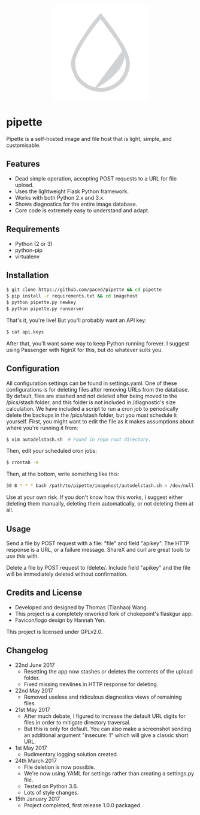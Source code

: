 <p align="center">
<img src=imagehost/static/images/pipette.png alt="Pipette!" />
</p>

pipette
=======

Pipette is a self-hosted image and file host that is light, simple, and customisable.

Features
--------

-	Dead simple operation, accepting POST requests to a URL for file upload.
-	Uses the lightweight Flask Python framework.
-	Works with both Python 2.x and 3.x.
-	Shows diagnostics for the entire image database.
-	Core code is extremely easy to understand and adapt.

Requirements
------------

-	Python (2 or 3)
-	python-pip
-	virtualenv

Installation
------------

```sh
$ git clone https://github.com/paced/pipette && cd pipette
$ pip install -r requirements.txt && cd imagehost
$ python pipette.py newkey
$ python pipette.py runserver
```

That's it, you're live! But you'll probably want an API key:

```sh
$ cat api.keys
```

After that, you'll want some way to keep Python running forever. I suggest using Passenger with NginX for this, but do whatever suits you.

Configuration
-------------

All configuration settings can be found in settings.yaml. One of these configurations is for deleting files after removing URLs from the database. By default, files are stashed and not deleted after being moved to the /pics/stash folder, and this folder is not included in /diagnostic's size calculation. We have included a script to run a cron job to periodically delete the backups in the /pics/stash folder, but you must schedule it yourself. First, you might want to edit the file as it makes assumptions about where you're running it from:

```sh
$ vim autodelstash.sh  # Found in repo root directory.
```

Then, edit your scheduled cron jobs:

```sh
$ crontab -e
```

Then, at the bottom, write something like this:

```sh
30 8 * * * bash /path/to/pipette/imagehost/autodelstash.sh > /dev/null 2>&1
```

Use at your own risk. If you don't know how this works, I suggest either deleting them manually, deleting them automatically, or not deleting them at all.

Usage
-----

Send a file by POST request with a file: "file" and field "apikey". The HTTP response is a URL, or a failure message. ShareX and curl are great tools to use this with.

Delete a file by POST request to /delete/<file>. Include field "apikey" and the file will be immediately deleted without confirmation.

Credits and License
-------------------

-	Developed and designed by Thomas (Tianhao) Wang.
-	This project is a completely reworked fork of chokepoint's flaskgur app.
-	Favicon/logo design by Hannah Yen.

This project is licensed under GPLv2.0.

Changelog
---------

-	22nd June 2017
	-	Resetting the app now stashes or deletes the contents of the upload folder.
	-	Fixed missing newlines in HTTP response for deleting.
-	22nd May 2017
	-	Removed useless and ridiculous diagnostics views of remaining files.
-	21st May 2017
	-	After much debate, I figured to increase the default URL digits for files in order to mitigate directory traversal.
	-	But this is only for default. You can also make a screenshot sending an additional argument "insecure: 1" which will give a classic short URL.
-	1st May 2017
	-	Rudimentary logging solution created.
-	24th March 2017
	-	File deletion is now possible.
	-	We're now using YAML for settings rather than creating a settings.py file.
	-	Tested on Python 3.6.
	-	Lots of style changes.
-	15th January 2017
	-	Project completed, first release 1.0.0 packaged.
